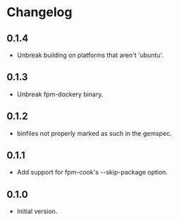# Changelog

## 0.1.4

* Unbreak building on platforms that aren't 'ubuntu'.

## 0.1.3

* Unbreak fpm-dockery binary.

## 0.1.2

* binfiles not properly marked as such in the gemspec.

## 0.1.1

* Add support for fpm-cook's --skip-package option.

## 0.1.0

* Initial version.